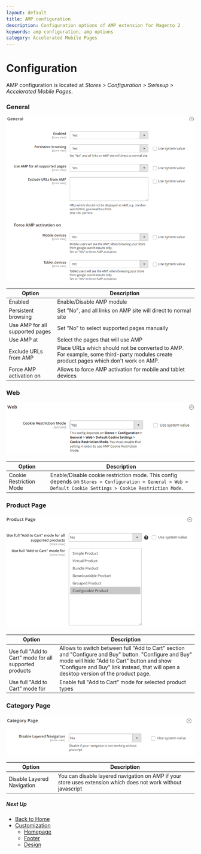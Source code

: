 ```yaml
---
layout: default
title: AMP configuration
description: Configuration options of AMP extension for Magento 2
keywords: amp configuration, amp options
category: Accelerated Mobile Pages
---
```


# Configuration

AMP configuration is located at
_Stores > Configuration > Swissup > Accelerated Mobile Pages_.

### General

![General section](/images/m2/amp/configuration/section-general.png)

Option | Description
-------|------------
Enabled | Enable/Disable AMP module
Persistent browsing | Set "No", and all links on AMP site will direct to normal site
Use AMP for all supported pages | Set "No" to select supported pages manually
Use AMP at | Select the pages that will use AMP
Exclude URLs from AMP | Place URLs which should not be converted to AMP. For example, some third-party modules create product pages which don't work on AMP.
Force AMP activation on | Allows to force AMP activation for mobile and tablet devices

### Web

![Web section](/images/m2/amp/configuration/section-web.png)

Option | Description
-------|------------
Cookie Restriction Mode | Enable/Disable cookie restriction mode. This config depends on `Stores > Configuration > General > Web > Default Cookie Settings > Cookie Restriction Mode`.

### Product Page

![Product page section](/images/m2/amp/configuration/section-product.png)

Option | Description
-------|------------
Use full "Add to Cart" mode for all supported products | Allows to switch between full "Add to Cart" section and "Configure and Buy" button. "Configure and Buy" mode will hide "Add to Cart" button and show "Configure and Buy" link instead, that will open a desktop version of the product page.
Use full "Add to Cart" mode for | Enable full "Add to Cart" mode for selected product types

### Category Page

![Category page section](/images/m2/amp/configuration/section-category.png)

Option | Description
-------|------------
Disable Layered Navigation | You can disable layered navigation on AMP if your store uses extension which does not work without javascript

##### Next Up

 -  [Back to Home](/m2/extensions/amp/)
 -  [Customization](../customization/)
    -  [Homepage](../customization/homepage/)
    -  [Footer](../customization/footer/)
    -  [Design](../customization/design/)
